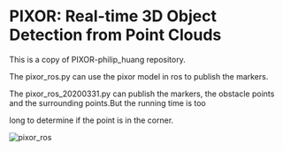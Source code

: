 # PIXOR: Real-time 3D Object Detection from Point Clouds

This is a copy of PIXOR-philip_huang repository. 

The pixor_ros.py can use the pixor model in ros to publish the markers.

The pixor_ros_20200331.py can publish the markers, the obstacle points and the surrounding points.But the running time is too

long to determine if the point is in the corner.

![pixor_ros](https://github.com/hehern/PIXOR/blob/master/imgs/pixor_ros.png)
